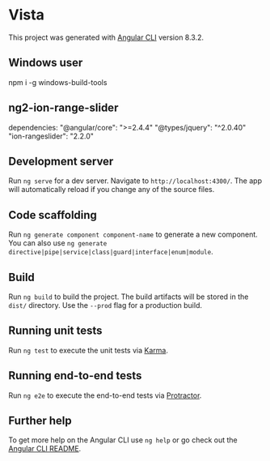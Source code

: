 # Vista

This project was generated with [Angular CLI](https://github.com/angular/angular-cli) version 8.3.2.

## Windows user 
npm i -g windows-build-tools

## ng2-ion-range-slider
dependencies: 
  "@angular/core": ">=2.4.4"
  "@types/jquery": "^2.0.40"
  "ion-rangeslider": "2.2.0"

## Development server

Run `ng serve` for a dev server. Navigate to `http://localhost:4300/`. The app will automatically reload if you change any of the source files.

## Code scaffolding

Run `ng generate component component-name` to generate a new component. You can also use `ng generate directive|pipe|service|class|guard|interface|enum|module`.

## Build

Run `ng build` to build the project. The build artifacts will be stored in the `dist/` directory. Use the `--prod` flag for a production build.

## Running unit tests

Run `ng test` to execute the unit tests via [Karma](https://karma-runner.github.io).

## Running end-to-end tests

Run `ng e2e` to execute the end-to-end tests via [Protractor](http://www.protractortest.org/).

## Further help

To get more help on the Angular CLI use `ng help` or go check out the [Angular CLI README](https://github.com/angular/angular-cli/blob/master/README.md).
